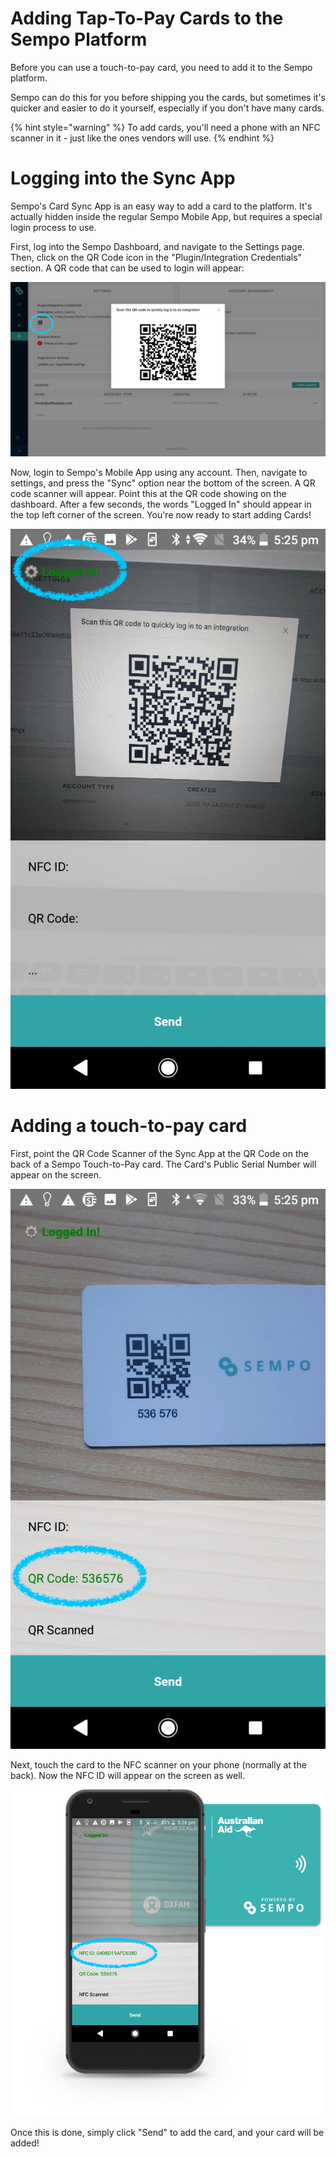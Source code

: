 # Adding Tap-To-Pay Cards to the Sempo Platform 

Before you can use a touch-to-pay card, you need to add it to the Sempo platform.

Sempo can do this for you before shipping you the cards, but sometimes it's quicker and easier to do it yourself, especially if you don't have many cards.

{% hint style="warning" %} To add cards, you'll need a phone with an NFC scanner in it - just like the ones vendors will use. {% endhint %} 

# Logging into the Sync App

Sempo's Card Sync App is an easy way to add a card to the platform. It's actually hidden inside the regular Sempo Mobile App, but requires a special login process to use.

First, log into the Sempo Dashboard, and navigate to the Settings page. Then, click on the QR Code icon in the "Plugin/Integration Credentials" section. A QR code that can be used to login will appear:

![A photo of the Sempo Authentication QR Code on the dashboard](../.gitbook/assets/SyncLogin.png)


Now, login to Sempo's Mobile App using any account. Then, navigate to settings, and press the "Sync" option near the bottom of the screen. A QR code scanner will appear. Point this at the QR code showing on the dashboard.
After a few seconds, the words "Logged In" should appear in the top left corner of the screen. You're now ready to start adding Cards!

![A photo of the Sempo Authentication QR Code being scanned by a phone](../.gitbook/assets/PhoneLogIn.jpg)


# Adding a touch-to-pay card

First, point the QR Code Scanner of the Sync App at the QR Code on the back of a Sempo Touch-to-Pay card. The Card's Public Serial Number will appear on the screen.

![A photo of the Sempo Touch-to-Pay Card QR Code being scanned by a phone](../.gitbook/assets/AddWithQR.jpg)

Next, touch the card to the NFC scanner on your phone (normally at the back). Now the NFC ID will appear on the screen as well.

![A photo of the Sempo Touch-to-Pay Card NFC-chip being scanned by a phone](../.gitbook/assets/Touch.png)

Once this is done, simply click "Send" to add the card, and your card will be added!



